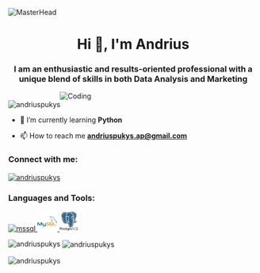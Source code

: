 ![MasterHead](https://miro.medium.com/v2/resize:fit:1358/1*g__jiesLRIfCRefVG69Pfw.gif)
<h1 align="center">Hi 👋, I'm Andrius</h1>
<h3 align="center">I am an enthusiastic and results-oriented professional with a unique blend of skills in both Data Analysis and Marketing</h3>
<img align="right" alt="Coding" width="400" src="https://www.edureka.co/blog/wp-content/uploads/2018/08/Insurance-Leadspace-Aniamted.gif">

<p align="left"> <img src="https://komarev.com/ghpvc/?username=andriuspukys&label=Profile%20views&color=0e75b6&style=flat" alt="andriuspukys" /> </p>

- 🌱 I’m currently learning **Python**

- 📫 How to reach me **andriuspukys.ap@gmail.com**

<h3 align="left">Connect with me:</h3>
<p align="left">
<a href="https://linkedin.com/in/andriuspukys" target="blank"><img align="center" src="https://raw.githubusercontent.com/rahuldkjain/github-profile-readme-generator/master/src/images/icons/Social/linked-in-alt.svg" alt="andriuspukys" height="30" width="40" /></a>
</p>

<h3 align="left">Languages and Tools:</h3>
<p align="left"> <a href="https://www.microsoft.com/en-us/sql-server" target="_blank" rel="noreferrer"> <img src="https://www.svgrepo.com/show/303229/microsoft-sql-server-logo.svg" alt="mssql" width="40" height="40"/> </a> <a href="https://www.mysql.com/" target="_blank" rel="noreferrer"> <img src="https://raw.githubusercontent.com/devicons/devicon/master/icons/mysql/mysql-original-wordmark.svg" alt="mysql" width="40" height="40"/> </a> <a href="https://www.postgresql.org" target="_blank" rel="noreferrer"> <img src="https://raw.githubusercontent.com/devicons/devicon/master/icons/postgresql/postgresql-original-wordmark.svg" alt="postgresql" width="40" height="40"/> </a> </p>

<p><img align="left" src="https://github-readme-stats.vercel.app/api/top-langs?username=andriuspukys&show_icons=true&locale=en&layout=compact" alt="andriuspukys" /></p>

<p>&nbsp;<img align="center" src="https://github-readme-stats.vercel.app/api?username=andriuspukys&show_icons=true&locale=en" alt="andriuspukys" /></p>

<p><img align="center" src="https://github-readme-streak-stats.herokuapp.com/?user=andriuspukys&" alt="andriuspukys" /></p>
